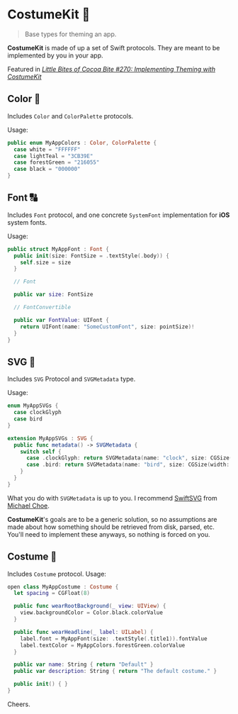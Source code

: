 # CostumeKit :tophat:

> Base types for theming an app.

**CostumeKit** is made of up a set of Swift protocols. They are meant to be implemented by you in your app.

Featured in [_Little Bites of Cocoa Bite #270: Implementing Theming with CostumeKit_](https://www.littlebitesofcocoa.com/270-implementing-theming-with-costumekit)

## Color :art:

Includes `Color` and `ColorPalette` protocols.

Usage:

``` swift
public enum MyAppColors : Color, ColorPalette {
  case white = "FFFFFF"
  case lightTeal = "3CB39E"
  case forestGreen = "216055"
  case black = "000000"
}
```

## Font :capital_abcd:

Includes `Font` protocol, and one concrete `SystemFont` implementation for **iOS** system fonts.

Usage:

``` swift
public struct MyAppFont : Font {
  public init(size: FontSize = .textStyle(.body)) {
    self.size = size
  }

  // Font

  public var size: FontSize

  // FontConvertible

  public var FontValue: UIFont {
    return UIFont(name: "SomeCustomFont", size: pointSize)!
  }
}
```

## SVG :stars:

Includes `SVG` Protocol and `SVGMetadata` type.

Usage:

``` swift
enum MyAppSVGs {
  case clockGlyph
  case bird
}

extension MyAppSVGs : SVG {
  public func metadata() -> SVGMetadata {
    switch self {
      case .clockGlyph: return SVGMetadata(name: "clock", size: CGSize(width: 100, height: 100), fullColor: false)
      case .bird: return SVGMetadata(name: "bird", size: CGSize(width: 58, height: 28), fullColor: true)
    }
  }
}
```

What you do with `SVGMetadata` is up to you. I recommend [SwiftSVG](https://github.com/mchoe/SwiftSVG) from [Michael Choe]([https://github.com/mchoe).

**CostumeKit**'s goals are to be a generic solution, so no assumptions are made about how something should be retrieved from disk, parsed, etc. You'll need to implement these anyways, so nothing is forced on you.

## Costume :tophat:

Includes `Costume` protocol. Usage:

``` swift
open class MyAppCostume : Costume {
  let spacing = CGFloat(8)

  public func wearRootBackground(_ view: UIView) {
    view.backgroundColor = Color.black.colorValue
  }

  public func wearHeadline(_ label: UILabel) {
    label.font = MyAppFont(size: .textStyle(.title1)).fontValue
    label.textColor = MyAppColors.forestGreen.colorValue
  }

  public var name: String { return "Default" }
  public var description: String { return "The default costume." }

  public init() { }
}
```

Cheers.
